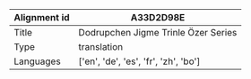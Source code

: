|Alignment id | A33D2D98E
| --- | --- 
|Title | Dodrupchen Jigme Trinle Özer Series 
|Type | translation
|Languages | ['en', 'de', 'es', 'fr', 'zh', 'bo']